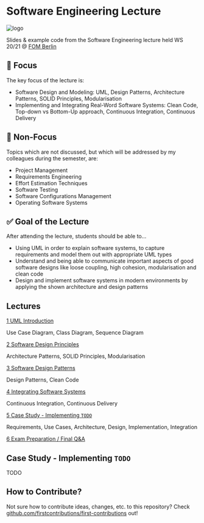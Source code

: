# Software Engineering Lecture

![logo](https://knda.de/wp-content/uploads/2019/Betriebe/FOM_2015_CMYK_MitWortmarke.png)

Slides & example code from the Software Engineering lecture held WS 20/21 @ [FOM Berlin](https://www.fom.de/studiengaenge/it-management/bachelor-studiengaenge/informatik/_produkte;inhalte.html)

## :mag_right: Focus

The key focus of the lecture is:

- Software Design and Modeling: UML, Design Patterns, Architecture Patterns, SOLID Principles, Modularisation
- Implementing and Integrating Real-Word Software Systems: Clean Code, Top-down vs Bottom-Up approach, Continuous Integration, Continuous Delivery

## :no_entry_sign: Non-Focus

Topics which are not discussed, but which will be addressed by my colleagues during the semester, are:

- Project Management
- Requirements Engineering
- Effort Estimation Techniques
- Software Testing
- Software Configurations Management
- Operating Software Systems

## :white_check_mark: Goal of the Lecture

After attending the lecture, students should be able to...

- Using UML in order to explain software systems, to capture requirements and model them out with appropriate UML types
- Understand and being able to communicate important aspects of good software designs like loose coupling, high cohesion, modularisation and clean code
- Design and implement software systems in modern environments by applying the shown architecture and design patterns

## Lectures

[1 UML Introduction](./lectures/1/README.md)

Use Case Diagram, Class Diagram, Sequence Diagram

[2 Software Design Principles](./lectures/2/README.md)

Architecture Patterns, SOLID Principles, Modularisation

[3 Software Design Patterns](./lectures/3/README.md)

Design Patterns, Clean Code

[4 Integrating Software Systems](./lectures/4/README.md)

Continuous Integration, Continuous Delivery

[5 Case Study - Implementing `TODO`](./lectures/5/README.md)

Requirements, Use Cases, Architecture, Design, Implementation, Integration

[6 Exam Preparation / Final Q&A](./lectures/6/README.md)


## Case Study - Implementing `TODO`

TODO

## How to Contribute?

Not sure how to contribute ideas, changes, etc. to this repository? Check [github.com/firstcontributions/first-contributions](https://github.com/firstcontributions/first-contributions/blob/master/README.md) out!